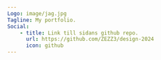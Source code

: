 ```yaml
---
Logo: image/jag.jpg
Tagline: My portfolio.
Social:
    - title: Link till sidans github repo.
      url: https://github.com/ZEZZ3/design-2024
      icon: github
---
```

